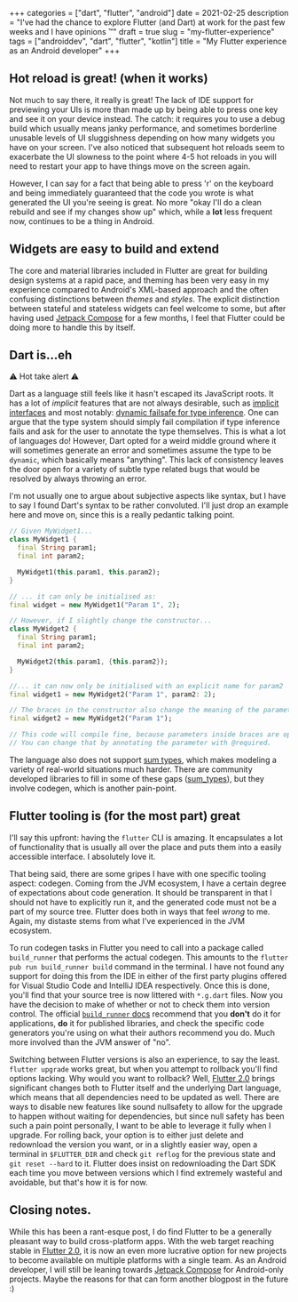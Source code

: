 +++
categories = ["dart", "flutter", "android"]
date = 2021-02-25
description = "I've had the chance to explore Flutter (and Dart) at work for the past few weeks and I have opinions :tm:"
draft = true
slug = "my-flutter-experience"
tags = ["androiddev", "dart", "flutter", "kotlin"]
title = "My Flutter experience as an Android developer"
+++

## Hot reload is great! (when it works)

Not much to say there, it really is great! The lack of IDE support for previewing your UIs is more than made up by being able to press one key and see it on your device instead. The catch: it requires you to use a debug build which usually means janky performance, and sometimes borderline unusable levels of UI sluggishness depending on how many widgets you have on your screen. I've also noticed that subsequent hot reloads seem to exacerbate the UI slowness to the point where 4-5 hot reloads in you will need to restart your app to have things move on the screen again.

However, I can say for a fact that being able to press 'r' on the keyboard and being immediately guaranteed that the code you wrote is what generated the UI you're seeing is great. No more "okay I'll do a clean rebuild and see if my changes show up" which, while a **lot** less frequent now, continues to be a thing in Android.

## Widgets are easy to build and extend

The core and material libraries included in Flutter are great for building design systems at a rapid pace, and theming has been very easy in my experience compared to Android's XML-based approach and the often confusing distinctions between _themes_ and _styles_. The explicit distinction between stateful and stateless widgets can feel welcome to some, but after having used [Jetpack Compose] for a few months, I feel that Flutter could be doing more to handle this by itself.

## Dart is...eh

:warning: Hot take alert :warning:

Dart as a language still feels like it hasn't escaped its JavaScript roots. It has a lot of _implicit_ features that are not always desirable, such as [implicit interfaces] and most notably: [dynamic failsafe for type inference]. One can argue that the type system should simply fail compilation if type inference fails and ask for the user to annotate the type themselves. This is what a lot of languages do! However, Dart opted for a weird middle ground where it will sometimes generate an error and sometimes assume the type to be `dynamic`, which basically means "anything". This lack of consistency leaves the door open for a variety of subtle type related bugs that would be resolved by always throwing an error.

I'm not usually one to argue about subjective aspects like syntax, but I have to say I found Dart's syntax to be rather convoluted. I'll just drop an example here and move on, since this is a really pedantic talking point.

```dart
// Given MyWidget1...
class MyWidget1 {
  final String param1;
  final int param2;

  MyWidget1(this.param1, this.param2);
}

// ... it can only be initialised as:
final widget = new MyWidget1("Param 1", 2);

// However, if I slightly change the constructor...
class MyWidget2 {
  final String param1;
  final int param2;

  MyWidget2(this.param1, {this.param2});
}

//... it can now only be initialised with an explicit name for param2
final widget1 = new MyWidget2("Param 1", param2: 2);

// The braces in the constructor also change the meaning of the parameters
final widget2 = new MyWidget2("Param 1");

// This code will compile fine, because parameters inside braces are optional.
// You can change that by annotating the parameter with @required.
```

The language also does not support [sum types], which makes modeling a variety of real-world situations much harder. There are community developed libraries to fill in some of these gaps ([sum_types]), but they involve codegen, which is another pain-point.

## Flutter tooling is (for the most part) great

I'll say this upfront: having the `flutter` CLI is amazing. It encapsulates a lot of functionality that is usually all over the place and puts them into a easily accessible interface. I absolutely love it.

That being said, there are some gripes I have with one specific tooling aspect: codegen. Coming from the JVM ecosystem, I have a certain degree of expectations about code generation. It should be transparent in that I should not have to explicitly run it, and the generated code must not be a part of my source tree. Flutter does both in ways that feel _wrong_ to me. Again, my distaste stems from what I've experienced in the JVM ecosystem.

To run codegen tasks in Flutter you need to call into a package called `build_runner` that performs the actual codegen. This amounts to the `flutter pub run build_runner build` command in the terminal. I have not found any support for doing this from the IDE in either of the first party plugins offered for Visual Studio Code and IntelliJ IDEA respectively. Once this is done, you'll find that your source tree is now littered with `*.g.dart` files. Now you have the decision to make of whether or not to check them into version control. The official [`build_runner` docs] recommend that you **don't** do it for applications, **do** it for published libraries, and check the specific code generators you're using on what their authors recommend you do. Much more involved than the JVM answer of "no".

Switching between Flutter versions is also an experience, to say the least. `flutter upgrade` works great, but when you attempt to rollback you'll find options lacking. Why would you want to rollback? Well, [Flutter 2.0] brings significant changes both to Flutter itself and the underlying Dart language, which means that all dependencies need to be updated as well. There are ways to disable new features like sound nullsafety to allow for the upgrade to happen without waiting for dependencies, but since null safety has been such a pain point personally, I want to be able to leverage it fully when I upgrade. For rolling back, your option is to either just delete and redownload the version you want, or in a slightly easier way, open a terminal in `$FLUTTER_DIR` and check `git reflog` for the previous state and `git reset --hard` to it. Flutter does insist on redownloading the Dart SDK each time you move between versions which I find extremely wasteful and avoidable, but that's how it is for now.

## Closing notes.

While this has been a rant-esque post, I do find Flutter to be a generally pleasant way to build cross-platform apps. With the web target reaching stable in [Flutter 2.0], it is now an even more lucrative option for new projects to become available on multiple platforms with a single team. As an Android developer, I will still be leaning towards [Jetpack Compose] for Android-only projects. Maybe the reasons for that can form another blogpost in the future :)

[Pause]: https://getpause.com
[Jetpack Compose]: https://d.android.com/jetpack/compose
[Implicit interfaces]: https://dart.dev/guides/language/language-tour#implicit-interfaces
[Dynamic failsafe for type inference]: https://dart.dev/guides/language/effective-dart/design#type-inference
[Sum types]: https://chadaustin.me/2015/07/sum-types/
[sum_types]: https://pub.dev/packages/sum_types
[`build_runner` docs]: https://pub.dev/packages/build_runner#source-control
[Flutter 2.0]: https://medium.com/flutter/whats-new-in-flutter-2-0-fe8e95ecc65
